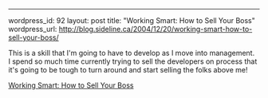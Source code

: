 --- 
wordpress_id: 92
layout: post
title: "Working Smart: How to Sell Your Boss"
wordpress_url: http://blog.sideline.ca/2004/12/20/working-smart-how-to-sell-your-boss/

<p>This is a skill that I'm going to have to develop as I move into management.  I spend so much time currently trying to sell the developers on process that it's going to be tough to turn around and start selling the folks above me!</p><p><a href="http://michaelhyatt.blogs.com/workingsmart/2004/11/how_to_sell_you.html#more">Working Smart: How to Sell Your Boss</a></p><p><em></em></p>
